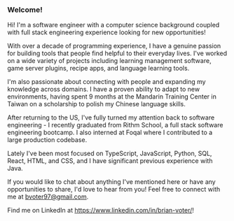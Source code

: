 ### Welcome!

Hi! I'm a software engineer with a computer science background coupled with full stack engineering experience looking for new opportunities!

With over a decade of programming experience, I have a genuine passion for building tools that people find helpful to their everyday lives. I've worked on a wide variety of projects including learning management software, game server plugins, recipe apps, and language learning tools.

I'm also passionate about connecting with people and expanding my knowledge across domains. I have a proven ability to adapt to new environments, having spent 9 months at the Mandarin Training Center in Taiwan on a scholarship to polish my Chinese language skills. 

After returning to the US, I've fully turned my attention back to software engineering - I recently graduated from Rithm School, a full stack software engineering bootcamp. I also interned at Foqal where I contributed to a large production codebase.

Lately I've been most focused on TypeScript, JavaScript, Python, SQL, React, HTML, and CSS, and I have significant previous experience with Java.

If you would like to chat about anything I've mentioned here or have any opportunities to share, I'd love to hear from you! Feel free to connect with me at bvoter97@gmail.com.

Find me on LinkedIn at https://www.linkedin.com/in/brian-voter/!

<!--
**brian-voter/brian-voter** is a ✨ _special_ ✨ repository because its `README.md` (this file) appears on your GitHub profile.

Here are some ideas to get you started:

- 🔭 I’m currently working on ...
- 🌱 I’m currently learning ...
- 👯 I’m looking to collaborate on ...
- 🤔 I’m looking for help with ...
- 💬 Ask me about ...
- 📫 How to reach me: ...
- 😄 Pronouns: ...
- ⚡ Fun fact: ...
-->
